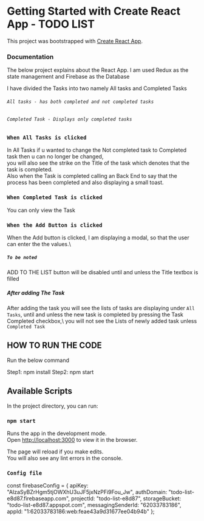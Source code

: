 # Getting Started with Create React App - TODO LIST

This project was bootstrapped with [Create React App](https://github.com/facebook/create-react-app).

### Documentation
The below project explains about the React App. I am used Redux as the state management and Firebase as the Database

I have divided the Tasks into two namely All tasks and Completed Tasks

###### `All tasks - has both completed and not completed tasks` 
###### `Completed Task - Displays only completed tasks`

### `When All Tasks is clicked`
In All Tasks if u wanted to change the Not completed task to Completed task then u can no longer be changed, \
you will also see the strike on the Title of the task which denotes that the task is completed. \
Also when the Task is completed calling an Back End to say that the process has been completed and also displaying a small toast.




### `When Completed Task is clicked`
You can only view the Task



### `When the Add Button is clicked`
When the Add button is clicked, I am displaying a modal, so that the user can enter the the values.\
##### `To be noted` 
ADD TO THE LIST button will be disabled until and unless the Title textbox is filled





##### After adding The Task 
After adding the task you will see the lists of tasks are displaying under `All Tasks`, until and unless the new task is completed by pressing the Task Completed checkbox,\ 
you will not see the Lists of newly added task unless `Completed Task`


## HOW TO RUN THE CODE
Run the below command

Step1: npm install
Step2: npm start

## Available Scripts

In the project directory, you can run:

### `npm start`

Runs the app in the development mode.\
Open [http://localhost:3000](http://localhost:3000) to view it in the browser.

The page will reload if you make edits.\
You will also see any lint errors in the console.

### `Config file`
const firebaseConfig = {
  apiKey: "AIzaSyBZrHgm5tjOWXhU3uJF5jxNzPFi9Fou_Jw",
  authDomain: "todo-list-e8d87.firebaseapp.com",
  projectId: "todo-list-e8d87",
  storageBucket: "todo-list-e8d87.appspot.com",
  messagingSenderId: "62033783186",
  appId: "1:62033783186:web:feae43a9d31677ee04b94b"
};


